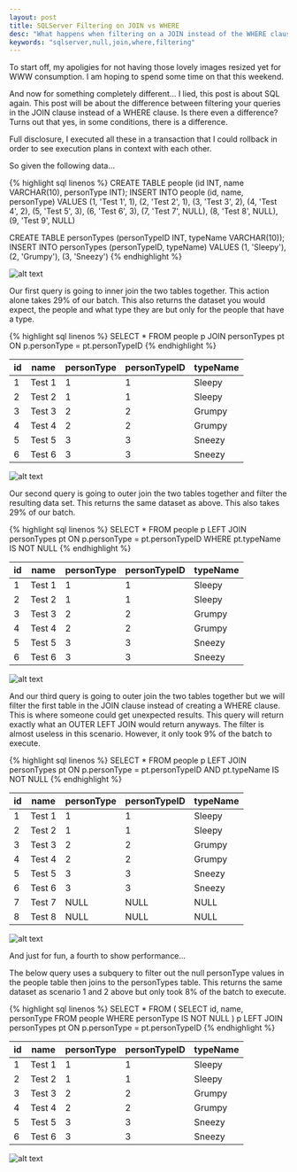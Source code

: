 ```yaml
---
layout: post
title: SQLServer Filtering on JOIN vs WHERE
desc: "What happens when filtering on a JOIN instead of the WHERE clause"
keywords: "sqlserver,null,join,where,filtering"
---
```


To start off, my apoligies for not having those lovely images resized yet for WWW consumption. I am hoping to spend some time on that this weekend.

And now for something completely different... I lied, this post is about SQL again. This post will be about the difference between filtering your queries in the JOIN clause instead of a WHERE clause. Is there even a difference? Turns out that yes, in some conditions, there is a difference. 

Full disclosure, I executed all these in a transaction that I could rollback in order to see execution plans in context with each other.

So given the following data...

{% highlight sql linenos %}
CREATE TABLE people (id INT, name VARCHAR(10), personType INT);
INSERT INTO  people (id, name, personType)
VALUES
	(1, 'Test 1', 1),
	(2, 'Test 2', 1),
	(3, 'Test 3', 2),
	(4, 'Test 4', 2),
	(5, 'Test 5', 3),
	(6, 'Test 6', 3),
	(7, 'Test 7', NULL),
	(8, 'Test 8', NULL),
	(9, 'Test 9', NULL)

CREATE TABLE personTypes (personTypeID INT, typeName VARCHAR(10));
INSERT INTO personTypes (personTypeID, typeName)
VALUES
	(1, 'Sleepy'),
	(2, 'Grumpy'),
	(3, 'Sneezy')
{% endhighlight %}

![alt text](../images/2016-09-19/executionPlan1.PNG "Execution plan to create tables")

Our first query is going to inner join the two tables together. This action alone takes 29% of our batch. This also returns the dataset you would expect, the people and what type they are but only for the people that have a type.

{% highlight sql linenos %}
SELECT *
FROM people p
	JOIN personTypes pt ON p.personType = pt.personTypeID
{% endhighlight %}

|id|name  |personType|personTypeID|typeName|
|--|------|----------|------------|--------|
|1 |Test 1|1         |1           |Sleepy  |
|2 |Test 2|1         |1           |Sleepy  |
|3 |Test 3|2         |2           |Grumpy  |
|4 |Test 4|2         |2           |Grumpy  |
|5 |Test 5|3         |3           |Sneezy  |
|6 |Test 6|3         |3           |Sneezy  |

![alt text](../images/2016-09-19/executionPlan2.PNG "Execution plan to just join tables")

Our second query is going to outer join the two tables together and filter the resulting data set. This returns the same dataset as above. This also takes 29% of our batch.

{% highlight sql linenos %}
SELECT *
FROM people p
	LEFT JOIN personTypes pt ON p.personType = pt.personTypeID
WHERE pt.typeName IS NOT NULL
{% endhighlight %}

|id|name  |personType|personTypeID|typeName|
|--|------|----------|------------|--------|
|1 |Test 1|1         |1           |Sleepy  |
|2 |Test 2|1         |1           |Sleepy  |
|3 |Test 3|2         |2           |Grumpy  |
|4 |Test 4|2         |2           |Grumpy  |
|5 |Test 5|3         |3           |Sneezy  |
|6 |Test 6|3         |3           |Sneezy  |

![alt text](../images/2016-09-19/executionPlan3.PNG "Execution plan to join tables and filter nulls in WHERE clause")

And our third query is going to outer join the two tables together but we will filter the first table in the JOIN clause instead of creating a WHERE clause. This is where someone could get unexpected results. This query will return exactly what an OUTER LEFT JOIN would return anyways. The filter is almost useless in this scenario. However, it only took 9% of the batch to execute.

{% highlight sql linenos %}
SELECT *
FROM people p
	LEFT JOIN personTypes pt ON p.personType = pt.personTypeID 
		AND pt.typeName IS NOT NULL
{% endhighlight %}

|id|name  |personType|personTypeID|typeName|
|--|------|----------|------------|--------|
|1 |Test 1|1         |1           |Sleepy  |
|2 |Test 2|1         |1           |Sleepy  |
|3 |Test 3|2         |2           |Grumpy  |
|4 |Test 4|2         |2           |Grumpy  |
|5 |Test 5|3         |3           |Sneezy  |
|6 |Test 6|3         |3           |Sneezy  |
|7 |Test 7|NULL      |NULL        |NULL    |
|8 |Test 8|NULL      |NULL        |NULL    |

![alt text](../images/2016-09-19/executionPlan4.PNG "Execution plan to join tables and filter nulls in JOIN clause")

And just for fun, a fourth to show performance...

The below query uses a subquery to filter out the null personType values in the people table then joins to the personTypes table. This returns the same dataset as scenario 1 and 2 above but only took 8% of the batch to execute.

{% highlight sql linenos %}
SELECT *
FROM (
	SELECT id, name, personType 
	FROM people 
	WHERE personType IS NOT NULL
	) p
	LEFT JOIN personTypes pt ON p.personType = pt.personTypeID
{% endhighlight %}

|id|name  |personType|personTypeID|typeName|
|--|------|----------|------------|--------|
|1 |Test 1|1         |1           |Sleepy  |
|2 |Test 2|1         |1           |Sleepy  |
|3 |Test 3|2         |2           |Grumpy  |
|4 |Test 4|2         |2           |Grumpy  |
|5 |Test 5|3         |3           |Sneezy  |
|6 |Test 6|3         |3           |Sneezy  |

![alt text](../images/2016-09-19/executionPlan5.PNG "Execution plan to filter nulls in subquery and join tables")
